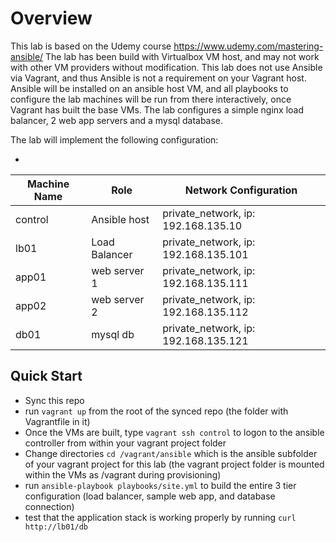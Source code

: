 # Overview

This lab is based on the Udemy course https://www.udemy.com/mastering-ansible/
The lab has been build with Virtualbox VM host, and may not work with other VM providers without modification.
This lab does not use Ansible via Vagrant, and thus Ansible is not a requirement on your Vagrant host. Ansible will be installed on an ansible host VM, and all playbooks to configure the lab machines will be run from there interactively, once Vagrant has built the base VMs. The lab configures a simple nginx load balancer, 2 web app servers and a mysql database.

The lab will implement the following configuration:

-
| Machine  Name | Role          | Network Configuration                  |
|---------------|---------------|----------------------------------------|
| control       | Ansible  host | private_network, ip: 192.168.135.10    |
| lb01          | Load Balancer | private_network, ip: 192.168.135.101   |
| app01         | web server 1  | private_network, ip: 192.168.135.111   |
| app02         | web server 2  | private_network, ip: 192.168.135.112   |
| db01          | mysql db      | private_network, ip: 192.168.135.121   |

## Quick Start

* Sync this repo
* run `vagrant up` from the root of the synced repo (the folder with Vagrantfile in it)
* Once the VMs are built, type `vagrant ssh control` to logon to the ansible controller from within your vagrant project folder
* Change directories `cd /vagrant/ansible` which is the ansible subfolder of your vagrant project for this lab (the vagrant project folder is mounted within the VMs as /vagrant during provisioning)
* run `ansible-playbook playbooks/site.yml` to build the entire 3 tier configuration (load balancer, sample web app, and database connection)
* test that the application stack is working properly by running `curl http://lb01/db`
